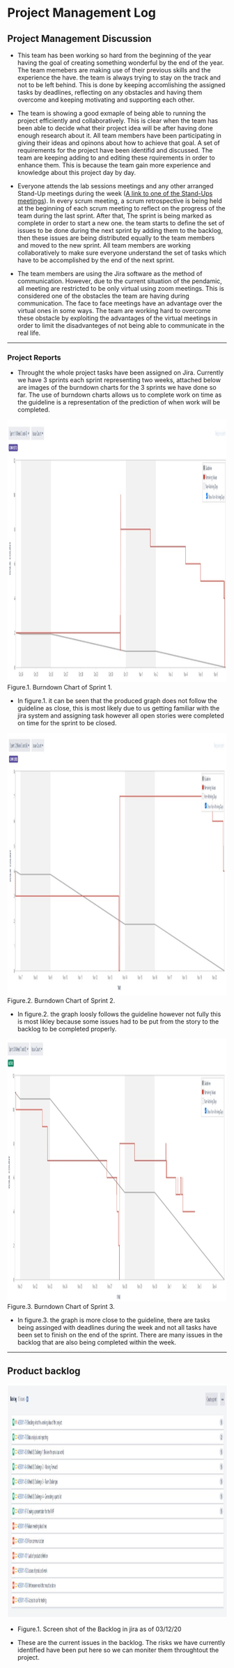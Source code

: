 # Project Management Log
## Project Management Discussion
* This team has been working so hard from the beginning of the year having the goal of creating something wonderful by the end of the year. The team memebers are making use of their previous skills and the experience the have. the team is always trying to stay on the track and not to be left behind. This is done by keeping accomlishing the assigned tasks by deadlines, reflecting on any obstacles and having them overcome and keeping motivating and supporting each other.  

* The team is showing a good exmaple of being able to running the project efficiently and collaboratively. This is clear when the team has been able to decide what their project idea will be after having done enough research about it. All team members have been participating in giving their ideas and opinons about how to achieve that goal. A set of requirements for the project have been identifid and discussed. The team are keeping adding to and editing these rquirements in order to enhance them. This is because the team gain more experience and knowledge about this project day by day.

* Everyone attends the lab sessions meetings and any other arranged Stand-Up meetings during the week ([A link to one of the Stand-Ups meetings](https://cseejira.essex.ac.uk/browse/A293011-98)). In every scrum meeting, a scrum retrospective is being held at the beginning of each scrum meeting to reflect on the progress of the team during the last sprint. After that, The sprint is being marked as complete in order to start a new one. the team starts to define the set of issues to be done during the next sprint by adding them to the backlog, then these issues are being distributed equally to the team members and moved to the new sprint. All team members are working collaboratively to make sure everyone understand the set of tasks which have to be accomplished by the end of the next sprint.

* The team members are using the Jira software as the method of communication. However, due to the current situation of the pendamic, all meeting are restricted to be only virtual using zoom meetings. This is considered one of the obstacles the team are having during communication. The face to face meetings have an advantage over the virtual ones in some ways. The team are working hard to overcome these obstacle by exploiting the advantages of the virtual meetings in order to limit the disadvanteges of not being able to communicate in the real life.
---
### Project Reports

* Throught the whole project tasks have been assigned on Jira. Currently we have 3 sprints each sprint representing two weeks, attached below are images of the burndown charts for the 3 sprints we have done so far. The use of burndown charts allows us to complete work on time as the guideline is a representation of the prediction of when work will be completed.

<img src="MVP/images/BurnDown_Chart_Sprint_1.jpg" alt="Burndown Chart of Sprint 1" width="1827" height="603">
Figure.1. Burndown Chart of Sprint 1.

* In figure.1. it can be seen that the produced graph does not follow the guideline as close, this is most likely due to us getting familiar with the jira system and assigning task however all open stories were completed on time for the sprint to be closed.


<img src="MVP/images/BurnDown_Chart_Sprint_2.jpg" alt="Burndown Chart of Sprint 2" width="1827" height="603">
Figure.2. Burndown Chart of Sprint 2.

* In figure.2. the graph loosly follows the guideline however not fully this is most likley because some issues had to be put from the story to the backlog to be completed properly.

<img src="MVP/images/BurnDown_Chart_Sprint_3.jpg" alt="Burndown Chart of Sprint 3" width="1827" height="603">
Figure.3. Burndown Chart of Sprint 3.

* In figure.3. the graph is more close to the guideline, there are tasks being assinged with deadlines during the week and not all tasks have been set to finish on the end of the sprint. There are many issues in the backlog that are also being completed within the week.

---

## Product backlog

<img src="MVP/images/Backlog_03_12_20.jpg" alt="Backlog_03_12_20.jpg" width="1795" height="537">

* Figure.1. Screen shot of the Backlog in jira as of 03/12/20 

* These are the current issues in the backlog. The risks we have currently identified have been put here so we can moniter them throughtout the project.
